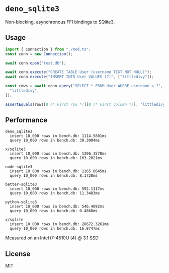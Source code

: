 # `deno_sqlite3`

Non-blocking, asynchronous FFI bindings to SQlite3.

## Usage

```typescript
import { Connection } from "./mod.ts";
const conn = new Connection();

await conn.open("test.db");

await conn.execute("CREATE TABLE User (username TEXT NOT NULL)");
await conn.execute("INSERT INTO User VALUES (?)", ["littledivy"]);

const rows = await conn.query("SELECT * FROM User WHERE username = ?", [
  "littledivy",
]);

assertEquals(rows[0 /* First row */][0 /* First column */], "littledivy");
```

## Performance

```
deno_sqlite3
  insert 10_000 rows in bench.db: 1114.5801ms
  query 10_000 rows in bench.db: 30.3004ms

x/sqlite3
  insert 10_000 rows in bench.db: 1306.1578ms
  query 10_000 rows in bench.db: 163.2021ms

node-sqlite3
  insert 10_000 rows in bench.db: 1165.0645ms
  query 10_000 rows in bench.db: 8.1728ms

better-sqlite3
  insert 10_000 rows in bench.db: 592.1117ms
  query 10_000 rows in bench.db: 11.3483ms

python-sqlite3
  insert 10_000 rows in bench.db: 546.4092ms
  query 10_000 rows in bench.db: 0.4868ms

x/sqlite
  insert 10_000 rows in bench.db: 28672.3261ms
  query 10_000 rows in bench.db: 16.8747ms
```

Measured on an Intel i7-4510U (4) @ 3.1 SSD

## License

MIT
